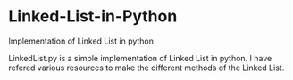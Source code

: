 # Linked-List-in-Python
Implementation of Linked List in python

LinkedList.py is a simple implementation of Linked List in python.
I have refered various resources to make the different methods of the Linked List.
